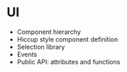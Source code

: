 # UI

  - Component hierarchy
  - Hiccup style component definition
  - Selection library
  - Events
  - Public API: attributes and functions

